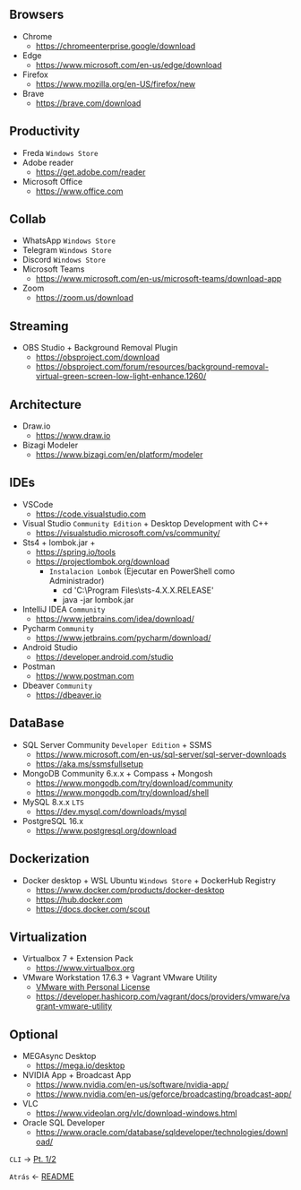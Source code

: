 ## Browsers
  
  - Chrome
    - https://chromeenterprise.google/download
  - Edge
    - https://www.microsoft.com/en-us/edge/download
  - Firefox 
    - https://www.mozilla.org/en-US/firefox/new
  - Brave 
    - https://brave.com/download

## Productivity

  - Freda `Windows Store`
  - Adobe reader 
    - https://get.adobe.com/reader
  - Microsoft Office 
    - https://www.office.com
  
## Collab
  
  - WhatsApp `Windows Store`
  - Telegram `Windows Store`
  - Discord `Windows Store`
  - Microsoft Teams 
    - https://www.microsoft.com/en-us/microsoft-teams/download-app
  - Zoom 
    - https://zoom.us/download

## Streaming

  - OBS Studio + Background Removal Plugin 
    - https://obsproject.com/download 
    - https://obsproject.com/forum/resources/background-removal-virtual-green-screen-low-light-enhance.1260/

## Architecture

  - Draw.io 
    - https://www.draw.io
  - Bizagi Modeler 
    - https://www.bizagi.com/en/platform/modeler

## IDEs
  
  - VSCode 
    - https://code.visualstudio.com
  - Visual Studio `Community Edition` + Desktop Development with C++
    - https://visualstudio.microsoft.com/vs/community/
  - Sts4 + lombok.jar + 
    - https://spring.io/tools 
    - https://projectlombok.org/download
      - `Instalacion Lombok` (Ejecutar en PowerShell como Administrador)
        - cd 'C:\Program Files\sts-4.X.X.RELEASE'
        - java -jar lombok.jar
  - IntelliJ IDEA `Community` 
    - https://www.jetbrains.com/idea/download/
  - Pycharm `Community`
    - https://www.jetbrains.com/pycharm/download/
  - Android Studio 
    - https://developer.android.com/studio
  - Postman 
    - https://www.postman.com
  - Dbeaver `Community`
    - https://dbeaver.io

## DataBase

  - SQL Server Community `Developer Edition` + SSMS
    - https://www.microsoft.com/en-us/sql-server/sql-server-downloads 
    - https://aka.ms/ssmsfullsetup
  - MongoDB Community 6.x.x + Compass + Mongosh 
    - https://www.mongodb.com/try/download/community 
    - https://www.mongodb.com/try/download/shell
  - MySQL 8.x.x `LTS` 
    - https://dev.mysql.com/downloads/mysql
  - PostgreSQL 16.x
    - https://www.postgresql.org/download
  
## Dockerization
  
  - Docker desktop + WSL Ubuntu `Windows Store` + DockerHub Registry 
    - https://www.docker.com/products/docker-desktop 
    - https://hub.docker.com
    - https://docs.docker.com/scout
  
## Virtualization

  - Virtualbox 7 + Extension Pack 
    - https://www.virtualbox.org
  - VMware Workstation 17.6.3 + Vagrant VMware Utility
    - [VMware with Personal License](vmw-notes.md)
    - https://developer.hashicorp.com/vagrant/docs/providers/vmware/vagrant-vmware-utility

## Optional

  - MEGAsync Desktop
    - https://mega.io/desktop
  - NVIDIA App + Broadcast App
    - https://www.nvidia.com/en-us/software/nvidia-app/
    - https://www.nvidia.com/en-us/geforce/broadcasting/broadcast-app/
  - VLC
    - https://www.videolan.org/vlc/download-windows.html
  - Oracle SQL Developer
    - https://www.oracle.com/database/sqldeveloper/technologies/download/

`CLI` -> [Pt. 1/2](CLI.md)

`Atrás` <- [README](README.md)